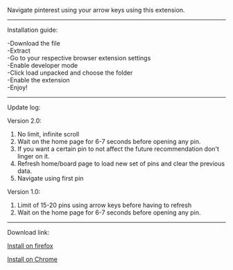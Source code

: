 Navigate pinterest using your arrow keys using this extension.

<hr>

Installation guide:

-Download the file <br>
-Extract <br>
-Go to your respective browser extension settings <br> 
-Enable developer mode <br>
-Click load unpacked and choose the folder <br> 
-Enable the extension <br>
-Enjoy!<br>

<hr>

Update log:

Version 2.0:
1. No limit, infinite scroll
2. Wait on the home page for 6-7 seconds before opening any pin.
3. If you want a certain pin to not affect the future recommendation don't linger on it.
4. Refresh home/board page to load new set of pins and clear the previous data.
5. Navigate using first pin

Version 1.0:

1. Limit of 15-20 pins using arrow keys before having to refresh
2. Wait on the home page for 6-7 seconds before opening any pin.

<hr>

Download link:

<a href="https://addons.mozilla.org/en-GB/firefox/addon/pinterest-arrow-navigation/">Install on firefox<a/>  <br>


<a href="https://chromewebstore.google.com/detail/pinterest-arrow-navigatio/dcnoffgghbpihjjlphkaclecklmbmkpc">Install on Chrome<a/>
